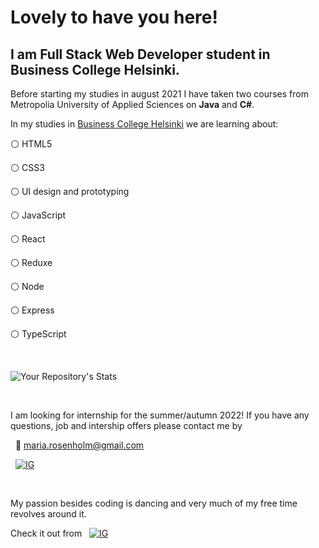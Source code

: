 # Lovely to have you here!


## **I am Full Stack Web Developer student** in Business College Helsinki.

Before starting my studies in august 2021 I have taken two courses from Metropolia University of Applied Sciences on **Java** and **C#**. 

In my studies in [Business College Helsinki](https://en.bc.fi/qualifications/full-stack-web-developer-program/) we are learning about: 

:white_circle: HTML5

:white_circle: CSS3

:white_circle: UI design and prototyping

:white_circle: JavaScript

:white_circle: React

:white_circle: Reduxe

:white_circle: Node

:white_circle: Express

:white_circle: TypeScript
&nbsp;

&nbsp;

![Your Repository's Stats](https://github-readme-stats.vercel.app/api/top-langs/?username=MariaRosenholm&theme=swift)
&nbsp;

&nbsp;

I am looking for internship for the summer/autumn 2022!
If you have any questions, job and intership offers please contact me by &nbsp;

&nbsp;
 :email: maria.rosenholm@gmail.com  &nbsp;

&nbsp; [![IG](https://img.shields.io/badge/LinkedIn-0077B5?style=for-the-badge&logo=linkedin&logoColor=white)](https://www.linkedin.com/in/mariarosenholm/)
&nbsp;

&nbsp;

My passion besides coding is dancing and very much of my free time revolves around it. 
&nbsp;


Check it out from &nbsp; [![IG](https://img.shields.io/badge/Instagram-E4405F?style=for-the-badge&logo=instagram&logoColor=white)](https://www.instagram.com/m1ss.maria/)

